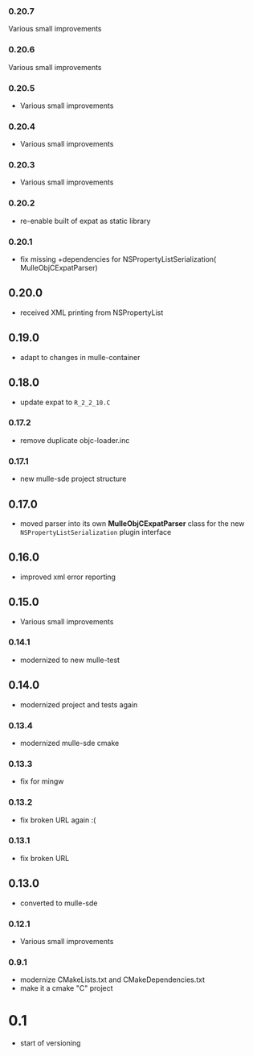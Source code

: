 ### 0.20.7

Various small improvements

### 0.20.6

Various small improvements

### 0.20.5

* Various small improvements

### 0.20.4

* Various small improvements

### 0.20.3

* Various small improvements

### 0.20.2

* re-enable built of expat as static library

### 0.20.1

* fix missing +dependencies for NSPropertyListSerialization( MulleObjCExpatParser)

## 0.20.0

* received XML printing from NSPropertyList


## 0.19.0

* adapt to changes in mulle-container


## 0.18.0

* update expat to `R_2_2_10.C`


### 0.17.2

* remove duplicate objc-loader.inc

### 0.17.1

* new mulle-sde project structure

## 0.17.0

* moved parser into its own **MulleObjCExpatParser** class for the new `NSPropertyListSerialization` plugin interface


## 0.16.0

* improved xml error reporting


## 0.15.0

* Various small improvements


### 0.14.1

* modernized to new mulle-test

## 0.14.0

* modernized project and tests again


### 0.13.4

* modernized mulle-sde cmake

### 0.13.3

* fix for mingw

### 0.13.2

* fix broken URL again :(

### 0.13.1

* fix broken URL

## 0.13.0

* converted to mulle-sde


### 0.12.1

* Various small improvements

### 0.9.1

* modernize CMakeLists.txt and CMakeDependencies.txt
* make it a cmake "C" project

# 0.1

* start of versioning
